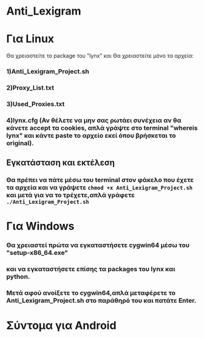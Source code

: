 # Anti_Lexigram

<h1>Για Linux</h1>
Θα χρειαστείτε το package του "lynx" και</h1>
Θα χρειαστείτε μόνο τα αρχεία:</h3>
<h3>1)Anti_Lexigram_Project.sh</h3>
<h3>2)Proxy_List.txt</h3>
<h3>3)Used_Proxies.txt</h3>
<h3>4)lynx.cfg (Αν θέλετε να μην σας ρωτάει συνέχεια αν θα κάνετε accept τα cookies, απλά γράψτε στο terminal "whereis lynx" και κάντε paste το αρχείο εκεί όπου βρήσκεται το original).
</h3>

<h2>Εγκατάσταση και εκτέλεση</h2>
<h3>Θα πρέπει να πάτε μέσω του terminal στον φάκελο που έχετε τα αρχεία και να γράψετε <code>chmod +x Anti_Lexigram_Project.sh</code> και μετά για να το τρέχετε,απλά  γράφετε <code>./Anti_Lexigram_Project.sh</code>

<h1>Για Windows</h1>
<h3>Θα χρειαστεί πρώτα να εγκαταστήσετε cygwin64 μέσω του "setup-x86_64.exe" </h3>
<h3>και να εγκαταστήσετε επίσης τα packages του lynx και python.</h3>
<h3>Μετά αφού ανοίξετε το cygwin64,απλά μεταφέρετε το Anti_Lexigram_Project.sh στο παράθηρό του και πατάτε Enter.</h3>

<h1>Σύντομα για Android</h1>
